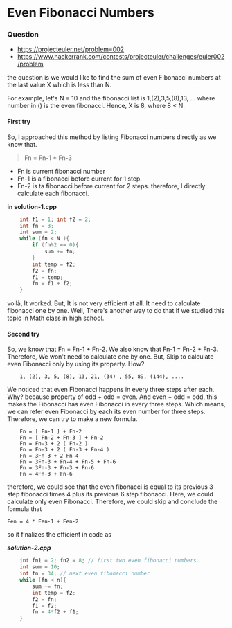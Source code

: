 # Even Fibonacci Numbers

### Question

*   https://projecteuler.net/problem=002
*   https://www.hackerrank.com/contests/projecteuler/challenges/euler002/problem

the question is we would like to find the sum of even Fibonacci numbers at the last value X which is less than N.

For example, let's N = 10 and the fibonacci list is 1,(2),3,5,(8),13, ... where number in () is the even fibonacci.
Hence, X is 8, where 8 < N.

#### First try

So, I approached this method by listing Fibonacci numbers directly as we know that.

> Fn = Fn-1 + Fn-3
* Fn is current fibonacci number
* Fn-1 is a fibonacci before current for 1 step.
* Fn-2 is ta fibonacci before current for 2 steps.
therefore, I directly calculate each fibonacci.

**in solution-1.cpp**
```cpp
    int f1 = 1; int f2 = 2;
    int fn = 3;
    int sum = 2;
    while (fn < N ){
        if (fn%2 == 0){
            sum += fn;
        }
        int temp = f2;
        f2 = fn;
        f1 = temp;
        fn = f1 + f2;
    }
```
voilà, It worked. But, It is not very efficient at all. It need to calculate fibonacci one by one. Well, There's another way to do that if we studied this topic in Math class in high school.

#### Second try
So, we know that Fn = Fn-1 + Fn-2. We also know that Fn-1 = Fn-2 + Fn-3. Therefore, We won't need to calculate one by one. But, Skip to calculate even Fibonacci only by using its property. How?
``` 
    1, (2), 3, 5, (8), 13, 21, (34) , 55, 89, (144), ....
```
We noticed that even Fibonacci happens in every three steps after each. Why? because property of odd + odd = even. And even + odd = odd, this makes the Fibonacci has even Fibonacci in every three steps. Which means, we can refer even Fibonacci by each its even number for three steps. Therefore, we can try to make a new formula.
```
    Fn = [ Fn-1 ] + Fn-2
    Fn = [ Fn-2 + Fn-3 ] + Fn-2
    Fn = Fn-3 + 2 ( Fn-2 )
    Fn = Fn-3 + 2 ( Fn-3 + Fn-4 )
    Fn = 3Fn-3 + 2 Fn-4
    Fn = 3Fn-3 + Fn-4 + Fn-5 + Fn-6
    Fn = 3Fn-3 + Fn-3 + Fn-6
    Fn = 4Fn-3 + Fn-6
```
therefore, we could see that the even fibonacci is equal to its previous 3 step fibonacci times 4 plus its previous 6 step fibonacci.
Here, we could calculate only even Fibonacci. Therefore, we could skip and conclude the formula that 
```
Fen = 4 * Fen-1 + Fen-2
```
so it finalizes the efficient in code as

***solution-2.cpp***
```cpp
    int fn1 = 2; fn2 = 8; // first two even fibonacci numbers.
    int sum = 10;
    int fn = 34; // next even fibonacci number
    while (fn < n){
        sum += fn;
        int temp = f2;
        f2 = fn;
        f1 = f2;
        fn = 4*f2 + f1;
    }
```

